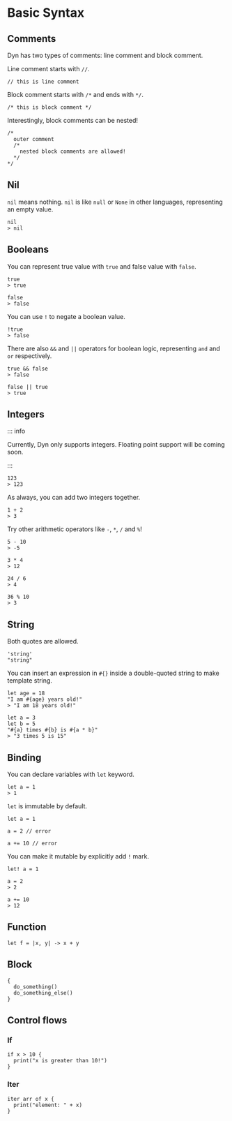 # Basic Syntax

## Comments

Dyn has two types of comments: line comment and block comment.

Line comment starts with `//`.

```dyn
// this is line comment
```

Block comment starts with `/*` and ends with `*/`.

```dyn
/* this is block comment */
```

Interestingly, block comments can be nested!

```dyn
/*
  outer comment
  /*
    nested block comments are allowed!
  */
*/
```

## Nil

`nil` means nothing. `nil` is like `null` or `None` in other languages, representing an empty value.

```dyn
nil
> nil
```

## Booleans

You can represent true value with `true` and false value with `false`.

```dyn
true
> true
```

```dyn
false
> false
```

You can use `!` to negate a boolean value.

```dyn
!true
> false
```

There are also `&&` and `||` operators for boolean logic, representing `and` and `or` respectively.

```dyn
true && false
> false

false || true
> true
```

## Integers

::: info

Currently, Dyn only supports integers. Floating point support will be coming soon.

:::

```dyn
123
> 123
```

As always, you can add two integers together.

```dyn
1 + 2
> 3
```

Try other arithmetic operators like `-`, `*`, `/` and `%`!

```dyn
5 - 10
> -5

3 * 4
> 12

24 / 6
> 4

36 % 10
> 3
```

## String

Both quotes are allowed.

```dyn
'string'
"string"
```

You can insert an expression in `#{}` inside a double-quoted string to make template string.

```dyn
let age = 18
"I am #{age} years old!"
> "I am 18 years old!"

let a = 3
let b = 5
"#{a} times #{b} is #{a * b}"
> "3 times 5 is 15"
```

## Binding

You can declare variables with `let` keyword.

```dyn
let a = 1
> 1
```

`let` is immutable by default.

```dyn
let a = 1

a = 2 // error

a += 10 // error
```

You can make it mutable by explicitly add `!` mark.

```dyn
let! a = 1

a = 2
> 2

a += 10
> 12
```

## Function

```
let f = |x, y| -> x + y
```

## Block

```dyn
{
  do_something()
  do_something_else()
}
```

## Control flows

### If

```dyn
if x > 10 {
  print("x is greater than 10!")
}
```

### Iter

```dyn
iter arr of x {
  print("element: " + x)
}
```
